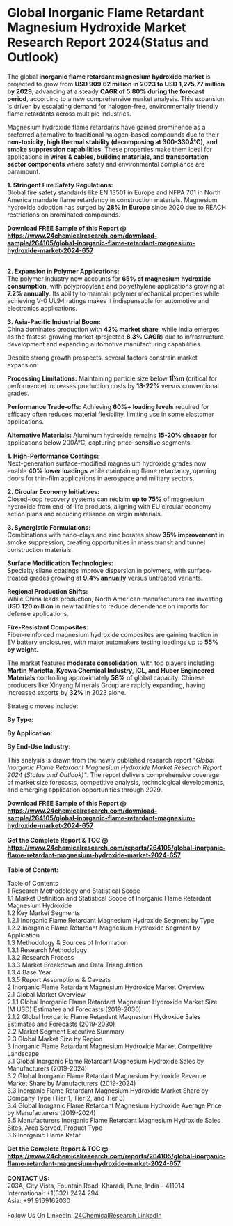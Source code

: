 <h1>Global Inorganic Flame Retardant Magnesium Hydroxide Market Research Report 2024(Status and Outlook)</h1><p>The global <strong>inorganic flame retardant magnesium hydroxide market</strong> is projected to grow from <strong>USD 909.62 million in 2023 to USD 1,275.77 million by 2029</strong>, advancing at a steady <strong>CAGR of 5.80% during the forecast period</strong>, according to a new comprehensive market analysis. This expansion is driven by escalating demand for halogen-free, environmentally friendly flame retardants across multiple industries.</p><p>Magnesium hydroxide flame retardants have gained prominence as a preferred alternative to traditional halogen-based compounds due to their <strong>non-toxicity, high thermal stability (decomposing at 300-330Â°C), and smoke suppression capabilities</strong>. These properties make them ideal for applications in <strong>wires &amp; cables, building materials, and transportation sector components</strong> where safety and environmental compliance are paramount.</p><p><strong>1. Stringent Fire Safety Regulations:</strong><br>
Global fire safety standards like EN 13501 in Europe and NFPA 701 in North America mandate flame retardancy in construction materials. Magnesium hydroxide adoption has surged by <strong>28% in Europe</strong> since 2020 due to REACH restrictions on brominated compounds.</p><div><b>Download FREE Sample of this Report @ 
            <a href="https://www.24chemicalresearch.com/download-sample/264105/global-inorganic-flame-retardant-magnesium-hydroxide-market-2024-657">
            https://www.24chemicalresearch.com/download-sample/264105/global-inorganic-flame-retardant-magnesium-hydroxide-market-2024-657</a></b></div><br><p><strong>2. Expansion in Polymer Applications:</strong><br>
The polymer industry now accounts for <strong>65% of magnesium hydroxide consumption</strong>, with polypropylene and polyethylene applications growing at <strong>7.2% annually</strong>. Its ability to maintain polymer mechanical properties while achieving V-0 UL94 ratings makes it indispensable for automotive and electronics applications.</p><p><strong>3. Asia-Pacific Industrial Boom:</strong><br>
China dominates production with <strong>42% market share</strong>, while India emerges as the fastest-growing market (projected <strong>8.3% CAGR</strong>) due to infrastructure development and expanding automotive manufacturing capabilities.</p><p>Despite strong growth prospects, several factors constrain market expansion:</p><p><strong>Processing Limitations:</strong> Maintaining particle size below <strong>1Î¼m</strong> (critical for performance) increases production costs by <strong>18-22%</strong> versus conventional grades.</p><p><strong>Performance Trade-offs:</strong> Achieving <strong>60%+ loading levels</strong> required for efficacy often reduces material flexibility, limiting use in some elastomer applications.</p><p><strong>Alternative Materials:</strong> Aluminum hydroxide remains <strong>15-20% cheaper</strong> for applications below 200Â°C, capturing price-sensitive segments.</p><p><strong>1. High-Performance Coatings:</strong><br>
Next-generation surface-modified magnesium hydroxide grades now enable <strong>40% lower loadings</strong> while maintaining flame retardancy, opening doors for thin-film applications in aerospace and military sectors.</p><p><strong>2. Circular Economy Initiatives:</strong><br>
Closed-loop recovery systems can reclaim <strong>up to 75%</strong> of magnesium hydroxide from end-of-life products, aligning with EU circular economy action plans and reducing reliance on virgin materials.</p><p><strong>3. Synergistic Formulations:</strong><br>
Combinations with nano-clays and zinc borates show <strong>35% improvement</strong> in smoke suppression, creating opportunities in mass transit and tunnel construction materials.</p><p><strong>Surface Modification Technologies:</strong><br>
Specialty silane coatings improve dispersion in polymers, with surface-treated grades growing at <strong>9.4% annually</strong> versus untreated variants.</p><p><strong>Regional Production Shifts:</strong><br>
While China leads production, North American manufacturers are investing <strong>USD 120 million</strong> in new facilities to reduce dependence on imports for defense applications.</p><p><strong>Fire-Resistant Composites:</strong><br>
Fiber-reinforced magnesium hydroxide composites are gaining traction in EV battery enclosures, with major automakers testing loadings up to <strong>55% by weight</strong>.</p><p>The market features <strong>moderate consolidation</strong>, with top players including <strong>Martin Marietta, Kyowa Chemical Industry, ICL, and Huber Engineered Materials</strong> controlling approximately <strong>58%</strong> of global capacity. Chinese producers like Xinyang Minerals Group are rapidly expanding, having increased exports by <strong>32%</strong> in 2023 alone.</p><p>Strategic moves include:</p><p><strong>By Type:</strong></p><p><strong>By Application:</strong></p><p><strong>By End-Use Industry:</strong></p><p>This analysis is drawn from the newly published research report <em>"Global Inorganic Flame Retardant Magnesium Hydroxide Market Research Report 2024 (Status and Outlook)"</em>. The report delivers comprehensive coverage of market size forecasts, competitive analysis, technological developments, and emerging application opportunities through 2029.</p><div><b>Download FREE Sample of this Report @ 
            <a href="https://www.24chemicalresearch.com/download-sample/264105/global-inorganic-flame-retardant-magnesium-hydroxide-market-2024-657">
            https://www.24chemicalresearch.com/download-sample/264105/global-inorganic-flame-retardant-magnesium-hydroxide-market-2024-657</a></b></div><br><div><b>Get the Complete Report & TOC @ 
            <a href="https://www.24chemicalresearch.com/reports/264105/global-inorganic-flame-retardant-magnesium-hydroxide-market-2024-657">
            https://www.24chemicalresearch.com/reports/264105/global-inorganic-flame-retardant-magnesium-hydroxide-market-2024-657</a></b></div><br>
            <b>Table of Content:</b><p>Table of Contents<br />
1 Research Methodology and Statistical Scope<br />
1.1 Market Definition and Statistical Scope of Inorganic Flame Retardant Magnesium Hydroxide<br />
1.2 Key Market Segments<br />
1.2.1 Inorganic Flame Retardant Magnesium Hydroxide Segment by Type<br />
1.2.2 Inorganic Flame Retardant Magnesium Hydroxide Segment by Application<br />
1.3 Methodology & Sources of Information<br />
1.3.1 Research Methodology<br />
1.3.2 Research Process<br />
1.3.3 Market Breakdown and Data Triangulation<br />
1.3.4 Base Year<br />
1.3.5 Report Assumptions & Caveats<br />
2 Inorganic Flame Retardant Magnesium Hydroxide Market Overview<br />
2.1 Global Market Overview<br />
2.1.1 Global Inorganic Flame Retardant Magnesium Hydroxide Market Size (M USD) Estimates and Forecasts (2019-2030)<br />
2.1.2 Global Inorganic Flame Retardant Magnesium Hydroxide Sales Estimates and Forecasts (2019-2030)<br />
2.2 Market Segment Executive Summary<br />
2.3 Global Market Size by Region<br />
3 Inorganic Flame Retardant Magnesium Hydroxide Market Competitive Landscape<br />
3.1 Global Inorganic Flame Retardant Magnesium Hydroxide Sales by Manufacturers (2019-2024)<br />
3.2 Global Inorganic Flame Retardant Magnesium Hydroxide Revenue Market Share by Manufacturers (2019-2024)<br />
3.3 Inorganic Flame Retardant Magnesium Hydroxide Market Share by Company Type (Tier 1, Tier 2, and Tier 3)<br />
3.4 Global Inorganic Flame Retardant Magnesium Hydroxide Average Price by Manufacturers (2019-2024)<br />
3.5 Manufacturers Inorganic Flame Retardant Magnesium Hydroxide Sales Sites, Area Served, Product Type<br />
3.6 Inorganic Flame Retar</p><div><b>Get the Complete Report & TOC @ 
            <a href="https://www.24chemicalresearch.com/reports/264105/global-inorganic-flame-retardant-magnesium-hydroxide-market-2024-657">
            https://www.24chemicalresearch.com/reports/264105/global-inorganic-flame-retardant-magnesium-hydroxide-market-2024-657</a></b></div><br><b>CONTACT US:</b><br>
            203A, City Vista, Fountain Road, Kharadi, Pune, India - 411014<br>
            International: +1(332) 2424 294<br>
            Asia: +91 9169162030 <br><br>
            Follow Us On LinkedIn: <a href="https://www.linkedin.com/company/24chemicalresearch/">24ChemicalResearch LinkedIn</a>